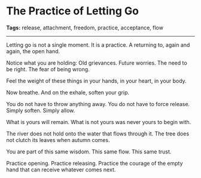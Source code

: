 # The Practice of Letting Go

**Tags:** release, attachment, freedom, practice, acceptance, flow

---

Letting go is not a single moment.
It is a practice.
A returning to,
again and again,
the open hand.

Notice what you are holding:
Old grievances.
Future worries.
The need to be right.
The fear of being wrong.

Feel the weight of these things
in your hands,
in your heart,
in your body.

Now breathe.
And on the exhale,
soften your grip.

You do not have to throw anything away.
You do not have to force release.
Simply soften.
Simply allow.

What is yours will remain.
What is not yours
was never yours to begin with.

The river does not hold onto the water
that flows through it.
The tree does not clutch its leaves
when autumn comes.

You are part of this same wisdom.
This same flow.
This same trust.

Practice opening.
Practice releasing.
Practice the courage
of the empty hand
that can receive
whatever comes next.
